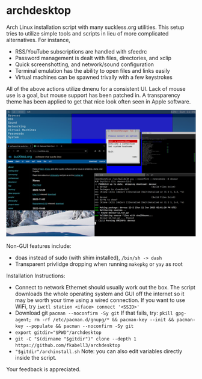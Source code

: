 # archdesktop

Arch Linux installation script with many suckless.org utilities. This setup tries to utilize simple tools and scripts in lieu of more complicated alternatives. For instance,<br>

* RSS/YouTube subscriptions are handled with sfeedrc
* Password management is dealt with files, directories, and xclip
* Quick screenshotting, and network/sound configuration
* Terminal emulation has the ability to open files and links easily
* Virtual machines can be spawned trivally with a few keystrokes

All of the above actions utilize dmenu for a consistent UI. Lack of mouse use is a goal, but mouse support has been patched in. A transparency theme has been applied to get that nice look often seen in Apple software.<br>

<img width="1000" src="https://github.com/fkabell3/archdesktop/blob/main/archdesktop.png">

Non-GUI features include:<br>
* doas instead of sudo (with shim installed), `/bin/sh -> dash`
* Transparent privlidge dropping when running `makepkg` or `yay` as root

Installation Instructions:
* Connect to network
    Ethernet should usually work out the box. The script downloads the whole operating system and GUI off the internet so it may be worth your time using a wired connection. If you want to use WiFi, try
    `iwctl station <iface> connect '<SSID>'`
* Download git
    `pacman --noconfirm -Sy git`
    If that fails, try:
	`pkill gpg-agent; rm -rf /etc/pacman.d/gnupg/* && pacman-key --init && pacman-key --populate && pacman --noconfirm -Sy git`
* `export gitdir="$PWD"/archdesktop`
* `git -C "$(dirname "$gitdir")" clone --depth 1 https://github.com/fkabell3/archdesktop`
* `"$gitdir"/archinstall.sh`
Note: you can also edit variables directly inside the script.

Your feedback is appreciated.
